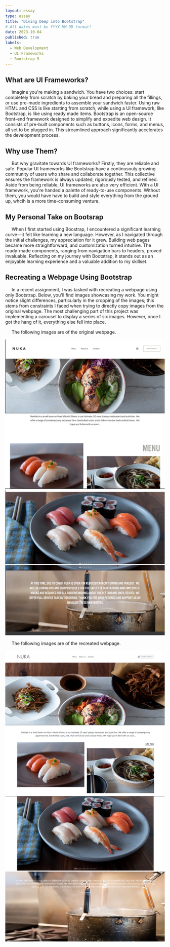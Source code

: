 ```yaml
---
layout: essay
type: essay
title: "Diving Deep into Bootstrap"
# All dates must be YYYY-MM-DD format!
date: 2023-10-04
published: true
labels:
  - Web Development
  - UI Frameworks
  - Bootstrap 5
---
```


<style>
  /* Define CSS styles for paragraphs */
  p {
    text-indent: 20px; /* Indent the paragraphs */
    margin-bottom: 15px; /* Add spacing between paragraphs */
  }
</style>

## What are UI Frameworks?
<p>Imagine you're making a sandwich. You have two choices: start completely from scratch by baking your bread and preparing all the fillings, or use pre-made ingredients to assemble your sandwich faster. Using raw HTML and CSS is like starting from scratch, while using a UI framework, like Bootstrap, is like using ready made items. Bootstrap is an open-source front-end framework designed to simplify and expedite web design. It consists of pre-built components such as buttons, icons, forms, and menus, all set to be plugged in. This streamlined approach significantly accelerates the development process.</p>

## Why use Them?
<p>But why gravitate towards UI frameworks? Firstly, they are reliable and safe. Popular UI frameworks like Bootstrap have a continusouly growing community of users who share and collaborate together. This collective ensures the framework is always updated, rigorously tested, and refined. Aside from being reliable, UI frameworks are also very efficient. With a UI framework, you're handed a palette of ready-to-use components. Without them, you would have have to build and style everything from the ground up, whcih is a more time-consuming venture.</p>

## My Personal Take on Bootsrap
<p>When I first started using Boostrap, I encountered a significant learning curve—it felt like learning a new language. However, as I navigated through the initial challenges, my appreciation for it grew. Building web pages became more straightforward, and customization turned intuitive. The ready-made components, ranging from navigation bars to headers, proved invaluable. Reflecting on my journey with Bootstrap, it stands out as an enjoyable learning experience and a valuable addition to my skillset.</p>

## Recreating a Webpage Using Bootstrap
<p>In a recent assignment, I was tasked with recreating a webpage using only Bootstrap. Below, you'll find images showcasing my work. You might notice slight differences, particularly in the cropping of the images; this stems from constraints I faced when trying to directly copy images from the original webpage. The most challenging part of this project was implementing a carousel to display a series of six images. However, once I got the hang of it, everything else fell into place.</p>

<p>The following images are of the original webpage.</p>
<div class="row">
    <div class="col-6"><img src="/img/nuka_Original_1.png" alt="Nuka Original Image 1" class="img-fluid"></div>
    <div class="col-6"><img src="/img/nuka_Original_2.png" alt="Nuka Original Image 2" class="img-fluid"></div>
</div>
<div class="row mb-4">
    <div class="col-6"><img src="/img/nuka_Original_3.png" alt="Nuka Original Image 3" class="img-fluid"></div>
    <div class="col-6"><img src="/img/nuka_Original_4.png" alt="Nuka Original Image 4" class="img-fluid"></div>
</div>

<p>The following images are of the recreated webpage.</p>
<div class="row">
    <div class="col-6"><img src="/img/nuka_Recreate_1.png" alt="Nuka Recreated Image 1" class="img-fluid"></div>
    <div class="col-6"><img src="/img/nuka_Recreate_2.png" alt="Nuka Recreated Image 2" class="img-fluid"></div>
</div>
<div class="row">
    <div class="col-6"><img src="/img/nuka_Recreate_3.png" alt="Nuka Recreated Image 3" class="img-fluid"></div>
    <div class="col-6"><img src="/img/nuka_Recreate_4.png" alt="Nuka Recreated Image 4" class="img-fluid"></div>
</div>

